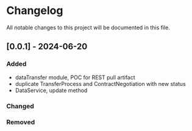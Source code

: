 # Changelog
All notable changes to this project will be documented in this file.

## [0.0.1] - 2024-06-20

### Added

 - dataTransfer module, POC for REST pull artifact
 - duplicate TransferProcess and ContractNegotiation with new status
 - DataService, update method
 
### Changed

### Removed
